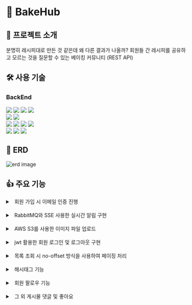 # 🍞 BakeHub

## 📎 프로젝트 소개
분명히 레시피대로 만든 것 같은데 왜 다른 결과가 나올까?
회원들 간 레시피를 공유하고 모르는 것을 질문할 수 있는 베이킹 커뮤니티 (REST API)

## 🛠️ 사용 기술

### BackEnd

<img src="https://img.shields.io/badge/java-007396?style=for-the-badge&logo=java&logoColor=white"> <img src="https://img.shields.io/badge/Spring boot-6DB33F?style=for-the-badge&logo=Spring boot&logoColor=white"> <img src="https://img.shields.io/badge/gradle-02303A?style=for-the-badge&logo=gradle&logoColor=white"> <img src="https://img.shields.io/badge/Spring JPA-6DB33F?style=for-the-badge&logo=Spring JPA&logoColor=white"> 
<br>
<img src="https://img.shields.io/badge/Spring Security-6DB33F?style=for-the-badge&logo=Spring Security&logoColor=white"> <img src="https://img.shields.io/badge/Json web tokens-000000?style=for-the-badge&logo=Json web tokens&logoColor=white">
<br>
<img src="https://img.shields.io/badge/mysql-4479A1?style=for-the-badge&logo=mysql&logoColor=white"> <img src="https://img.shields.io/badge/redis-DC382D?style=for-the-badge&logo=redis&logoColor=white"> <img src="https://img.shields.io/badge/SMTP-CC0000?style=for-the-badge&logo=Gmail&logoColor=white"> <img src="https://img.shields.io/badge/rabbitmq-FF6600?style=for-the-badge&logo=rabbitmq&logoColor=white">
<br>
<img src="https://img.shields.io/badge/postman-FF6C37?style=for-the-badge&logo=postman&logoColor=white"> <img src="https://img.shields.io/badge/intellijidea-000000?style=for-the-badge&logo=intellijidea&logoColor=white"> <img src="https://img.shields.io/badge/swagger-85EA2D?style=for-the-badge&logo=swagger&logoColor=black">
<br>

## 💾 ERD
![erd image](https://i.ibb.co/ZJHMc32/erd.png)

## 👍 주요 기능
<details>
<summary>
&nbsp; 회원 가입 시 이메일 인증 진행 
</summary>
</details>
<br />
<details>
<summary>
&nbsp; RabbitMQ와 SSE 사용한 실시간 알림 구현
</summary>
</details>
<br />
<details>
<summary>
&nbsp; AWS S3를 사용한 이미지 파일 업로드
</summary>
</details>
<br />
<details>
<summary>
&nbsp; jwt 활용한 회원 로그인 및 로그아웃 구현
</summary>
</details>
<br />
<details>
<summary>
&nbsp; 목록 조회 시 no-offset 방식을 사용하여 페이징 처리
</summary>
</details>
<br />
<details>
<summary>
&nbsp; 해시태그 기능
</summary>
</details>
<br />
<details>
<summary>
&nbsp; 회원 팔로우 기능
</summary>
</details>
<br />
<details>
<summary>
&nbsp; 그 외 게시물 댓글 및 좋아요
</summary>
</details>